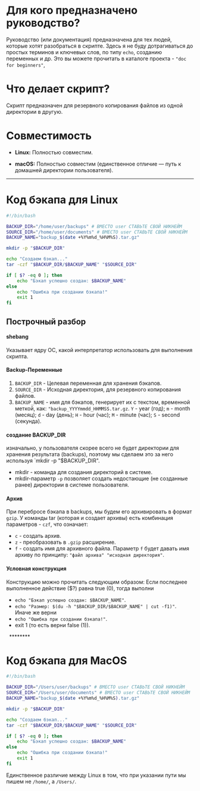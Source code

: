 # Для кого предназначено руководство?

Руководство (или документация) предназначена для тех людей, которые хотят разобраться в скрипте. Здесь я не буду дотрагиваться до простых терминов и ключевых слов, по типу `echo`, созданию переменных и др. Это вы можете прочитать в каталоге проекта - `"doc for beginners"`,

# Что делает скрипт?

Скрипт предназначен для резервного копирования файлов из одной директории в другую.
# Совместимость

- **Linux:** Полностью совместим.
    
- **macOS:** Полностью совместим (единственное отличие — путь к домашней директории пользователя).

*********
# Код бэкапа для Linux

```bash
#!/bin/bash

BACKUP_DIR="/home/user/backups" # ВМЕСТО user СТАВЬТЕ СВОЙ НИКНЕЙМ
SOURCE_DIR="/home/user/documents" # ВМЕСТО user СТАВЬТЕ СВОЙ НИКНЕЙМ
BACKUP_NAME="backup_$(date +%Y%m%d_%H%M%S).tar.gz"

mkdir -p "$BACKUP_DIR"

echo "Создаем бэкап..."
tar -czf "$BACKUP_DIR/$BACKUP_NAME" "$SOURCE_DIR"

if [ $? -eq 0 ]; then
    echo "Бэкап успешно создан: $BACKUP_NAME"
else
    echo "Ошибка при создании бэкапа!"
    exit 1
fi
```

## Построчный разбор

#### shebang
Указывает ядру ОС, какой интерпретатор использовать для выполнения скрипта.

#### Backup-Переменные 
1) `BACKUP_DIR` - Целевая переменная для хранения бэкапов.
2) `SOURCE_DIR` - Исходная директория, для резервного копирования файлов.
3) `BACKUP_NAME` - имя для бэкапов, генерирует их с текстом, временной меткой,  как:
`"backup_YYYYmmdd_HHMMSS.tar.gz`.
`Y` - year (год);
`m` - month (месяц);
`d` - day (день);
`H` - hour (час);
`M` - minute (час);
`S` - second (секунда).

#### создание BACKUP_DIR
изначально, у пользователя скорее всего не будет директории для хранения результата (backups), поэтому мы сделаем это за него используя `mkdir -p "$BACKUP_DIR".
* mkdir - команда для создания директорий в системе.
* mkdir-параметр `-p`  позволяет создать недостающие (не созданные ранее) директории в системе пользователя.

#### Архив
При перебросе бэкапа в backups, мы будем его архивировать в формат `gzip`. 
У команды tar (которая и создает архивы) есть комбинация параметров - `czf`, что означает: 
* `c` - создать архив.
* `z` - преобразовать в `.gzip` расширение.
* `f` - создать имя для архивного файла.
Параметр `f` будет давать имя архиву по принципу:
`"файл архива" "исходная директория"`.

#### Условная конструкция
Конструкцию можно прочитать следующим образом:
Если последнее выполненное действие ($?) равна true (0), тогда выполни
* `echo "Бэкап успешно создан: $BACKUP_NAME"`.
* `echo "Размер: $(du -h "$BACKUP_DIR/$BACKUP_NAME" | cut -f1)"`.
Иначе же верни
* `echo "Ошибка при создании бэкапа!"`.
* exit 1 (то есть верни false (1)).

  ********

# Код бэкапа для MacOS

```bash
#!/bin/bash

BACKUP_DIR="/Users/user/backups" # ВМЕСТО user СТАВЬТЕ СВОЙ НИКНЕЙМ
SOURCE_DIR="/Users/user/documents" # ВМЕСТО user СТАВЬТЕ СВОЙ НИКНЕЙМ
BACKUP_NAME="backup_$(date +%Y%m%d_%H%M%S).tar.gz"

mkdir -p "$BACKUP_DIR"

echo "Создаем бэкап..."
tar -czf "$BACKUP_DIR/$BACKUP_NAME" "$SOURCE_DIR"

if [ $? -eq 0 ]; then
    echo "Бэкап успешно создан: $BACKUP_NAME"
else
    echo "Ошибка при создании бэкапа!"
    exit 1
fi
```

Единственное различие между Linux в том, что при указании пути мы пишем не `/home/`, а `/Users/`.